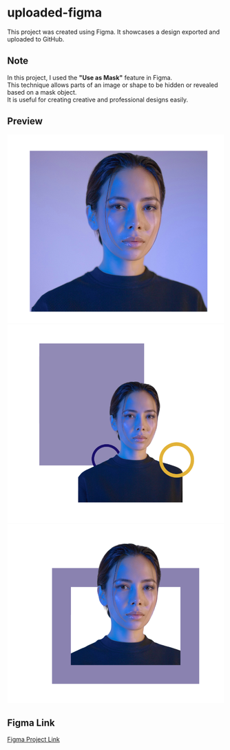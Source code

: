 # uploaded-figma

This project was created using Figma. It showcases a design exported and uploaded to GitHub.

## Note

In this project, I used the **"Use as Mask"** feature in Figma.  
This technique allows parts of an image or shape to be hidden or revealed based on a mask object.  
It is useful for creating creative and professional designs easily.


## Preview

![Design Preview](./img1.png)
![Design Preview](./img2.png)
![Design Preview](./img3.png)

## Figma Link

[Figma Project Link](https://www.figma.com/design/0MPzivObRQhXLQ899BBRYI/Figma-First-Project?node-id=109-20&t=pSmfONhFWO0uvl9o-1)
